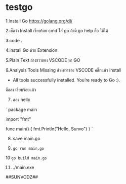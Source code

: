 # testgo
 
1.Install Go https://golang.org/dl/

2.เช็คว่า Install เรียบร้อย cmd ใส่ go ถ้ามี go help คือ ใช้ได้

3.code .

4.install Go ด้วย Extension

5.Plain Text ล่างขวาของ VSCODE หา GO 

6.Analysis Tools Missing ล่างขวาของ VSCODE คลิ๊กแล้ว install 

  - All tools successfully installed. You’re ready to Go :). 
  
คือลง เรียบร้อยแล้ว

7. ลอง hello 

` package main

  import "fmt"

  func main() {
   fmt.Println("Hello, Sunvo")
  } `

8. save main.go

9. ```go run main.go```

10 ```go build main.go```

11. ./main.exe


##SUNVODZ##
